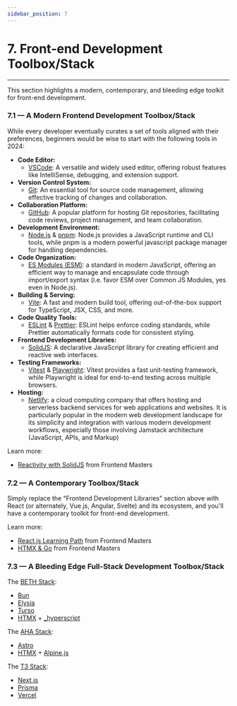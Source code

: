 ```yaml
---
sidebar_position: 7
---
```


# 7. Front-end Development Toolbox/Stack

---

This section highlights a modern, contemporary, and bleeding edge toolkit for front-end development.

### 7.1 — A Modern Frontend Development Toolbox/Stack

While every developer eventually curates a set of tools aligned with their preferences, beginners would be wise to start with the following tools in 2024:

- **Code Editor:**
  - [VSCode](https://code.visualstudio.com/): A versatile and widely used editor, offering robust features like IntelliSense, debugging, and extension support.
- **Version Control System:**
  - [Git](https://git-scm.com/): An essential tool for source code management, allowing effective tracking of changes and collaboration.
- **Collaboration Platform:**
  - [GitHub](https://github.com/): A popular platform for hosting Git repositories, facilitating code reviews, project management, and team collaboration.
- **Development Environment:**
  - [Node.js](https://nodejs.org/) & [pnpm](https://pnpm.io/): Node.js provides a JavaScript runtime and CLI tools, while pnpm is a modern powerful javascript package manager for handling dependencies.
- **Code Organization:**
  - [ES Modules (ESM)](https://developer.mozilla.org/en-US/docs/Web/JavaScript/Guide/Modules): a standard in modern JavaScript, offering an efficient way to manage and encapsulate code through import/export syntax (i.e. favor ESM over Common JS Modules, yes even in Node.js).
- **Building & Serving:**
  - [Vite](https://vitejs.dev/): A fast and modern build tool, offering out-of-the-box support for TypeScript, JSX, CSS, and more.
- **Code Quality Tools:**
  - [ESLint](https://eslint.org/) & [Prettier](https://prettier.io/): ESLint helps enforce coding standards, while Prettier automatically formats code for consistent styling.
- **Frontend Development Libraries:**
  - [SolidJS](https://www.solidjs.com/): A declarative JavaScript library for creating efficient and reactive web interfaces.
- **Testing Frameworks:**
  - [Vitest](https://github.com/vitejs/vitest) & [Playwright](https://playwright.dev/): Vitest provides a fast unit-testing framework, while Playwright is ideal for end-to-end testing across multiple browsers.
- **Hosting:**
  - [Netlify](https://www.netlify.com/): a cloud computing company that offers hosting and serverless backend services for web applications and websites. It is particularly popular in the modern web development landscape for its simplicity and integration with various modern development workflows, especially those involving Jamstack architecture (JavaScript, APIs, and Markup)

Learn more:

- [Reactivity with SolidJS](https://frontendmasters.com/courses/reactivity-solidjs/?utm_source=guides&utm_medium=website&utm_campaign=feh2024) from Frontend Masters

### 7.2 — A Contemporary Toolbox/Stack

Simply replace the "Frontend Development Libraries" section above with React (or alternately, Vue.js, Angular, Svelte) and its ecosystem, and you'll have a contemporary toolkit for front-end development.

Learn more:

- [React.js Learning Path](https://frontendmasters.com/learn/react/?utm_source=guides&utm_medium=website&utm_campaign=feh2024) from Frontend Masters
- [HTMX & Go](https://frontendmasters.com/courses/htmx/?utm_source=guides&utm_medium=website&utm_campaign=feh2024) from Frontend Masters

### 7.3 — A Bleeding Edge Full-Stack Development Toolbox/Stack

The [BETH Stack](https://github.com/ethanniser/the-beth-stack):

- [Bun](https://bun.sh)
- [Elysia](https://elysiajs.com)
- [Turso](https://turso.tech/)
- [HTMX](https://htmx.org) \+ [\_hyperscript](https://hyperscript.org/)

The [AHA Stack](https://ahastack.dev/):

- [Astro](https://astro.build/)
- [HTMX](https://htmx.org) \+ [Alpine.js](https://alpinejs.dev/)

The [T3 Stack](https://create.t3.gg/):

- [Next.js](https://nextjs.org/)
- [Prisma](https://prisma.io/)
- [Vercel](https://vercel.com/)
